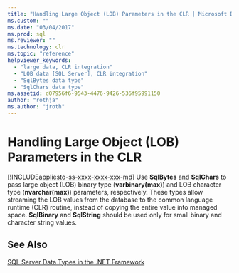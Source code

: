 ```yaml
---
title: "Handling Large Object (LOB) Parameters in the CLR | Microsoft Docs"
ms.custom: ""
ms.date: "03/04/2017"
ms.prod: sql
ms.reviewer: ""
ms.technology: clr
ms.topic: "reference"
helpviewer_keywords: 
  - "large data, CLR integration"
  - "LOB data [SQL Server], CLR integration"
  - "SqlBytes data type"
  - "SqlChars data type"
ms.assetid: d07956f6-9543-4476-9426-536f95991150
author: "rothja"
ms.author: "jroth"
---
```

# Handling Large Object (LOB) Parameters in the CLR
[!INCLUDE[appliesto-ss-xxxx-xxxx-xxx-md](../../includes/appliesto-ss-xxxx-xxxx-xxx-md.md)]
  Use **SqlBytes** and **SqlChars** to pass large object (LOB) binary type (**varbinary(max)**) and LOB character type (**nvarchar(max)**) parameters, respectively. These types allow streaming the LOB values from the database to the common language runtime (CLR) routine, instead of copying the entire value into managed space. **SqlBinary** and **SqlString** should be used only for small binary and character string values.  
  
## See Also  
 [SQL Server Data Types in the .NET Framework](../../relational-databases/clr-integration-database-objects-types-net-framework/sql-server-data-types-in-the-net-framework.md)  
  
  
